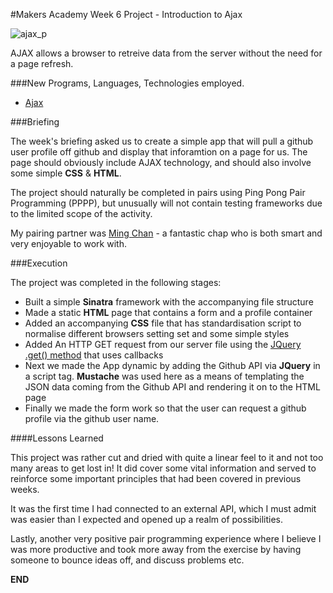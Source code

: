 #Makers Academy Week 6 Project - Introduction to Ajax
   
![ajax_p](https://cloud.githubusercontent.com/assets/9297921/5607335/d3a33bb6-944e-11e4-804c-3f67b59db975.jpg)
   
AJAX allows a browser to retreive data from the server without the need for a page refresh. 
   
###New Programs, Languages, Technologies employed.  
    
+ [Ajax](http://en.wikipedia.org/wiki/Ajax_%28programming%29)
   
###Briefing
   
The week's briefing asked us to create a simple app that will pull a github user profile off github and display that inforamtion on a page for us. The page should obviously include AJAX technology, and should also involve some simple **CSS** & **HTML**. 
   
The project should naturally be completed in pairs using Ping Pong Pair Programming (PPPP), but unusually will not contain testing frameworks due to the limited scope of the activity.  
    
My pairing partner was [Ming Chan](https://github.com/ming-chan) - a fantastic chap who is both smart and very enjoyable to work with.
   
###Execution
   
The project was completed in the following stages:
   
+ Built a simple **Sinatra** framework with the accompanying file structure
+ Made a static **HTML** page that contains a form and a profile container
+ Added an accompanying **CSS** file that has standardisation script to normalise different browsers setting set and some simple styles
+ Added An HTTP GET request from our server file using the [JQuery .get() method](http://api.jquery.com/jquery.get/) that uses callbacks
+ Next we made the App dynamic by adding the Github API via **JQuery** in a script tag. **Mustache** was used here as a means of templating the JSON data coming from the Github API and rendering it on to the HTML page
+ Finally we made the form work so that the user can request a github profile via the github user name. 

####Lessons Learned
    
This project was rather cut and dried with quite a linear feel to it and not too many areas to get lost in! It did cover some vital information and served to reinforce some important principles that had been covered in previous weeks. 
   
It was the first time I had connected to an external API, which I must admit was easier than I expected and opened up a realm of possibilities. 
   
Lastly, another very positive pair programming experience where I believe I was more productive and took more away from the exercise by having someone to bounce ideas off, and discuss problems etc.
    
**END**
